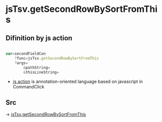 # jsTsv.getSecondRowBySortFromThis

## Difinition by js action

```js.js

var=secondFieldCon
	?func=jsTsv.getSecondRowBySortFromThis
	?args=
		&pathString=
		&thisLineString=
```

- [js action](#) is annotation-oriented language based on javascript in CommandClick

## Src

-> [jsTsv.getSecondRowBySortFromThis](https://github.com/puutaro/CommandClick/blob/master/app/src/main/java/com/puutaro/commandclick/fragment_lib/terminal_fragment/js_interface/tsv/JsTsv.kt#L92)


